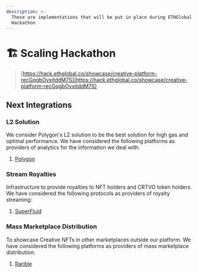 ```yaml
---
description: >-
  These are implementations that will be put in place during ETHGlobal Scaling
  Hackathon
---
```


# 🏗 Scaling Hackathon

> [https://hack.ethglobal.co/showcase/creative-platform-recGqgbOvxitddM7S](https://hack.ethglobal.co/showcase/creative-platform-recGqgbOvxitddM7S)

## Next Integrations

### L2 Solution

We consider Polygon's L2 solution to be the best solution for high gas and optimal performance. We have considered the following platforms as providers of analytics for the information we deal with:

1. [Polygon](https://polygon.technology/)



### Stream Royalties

Infrastructure to provide royalties to NFT holders and CRTVO token holders. We have considered the following protocols as providers of royalty streaming:

1. [SuperFluid](https://www.superfluid.finance/)



### Mass Marketplace Distribution

To showcase Creative NFTs in other marketplaces outside our platform. We have considered the following platforms as providers of mass marketplace distribution:

1. [Rarible](https://rarible.com/)

